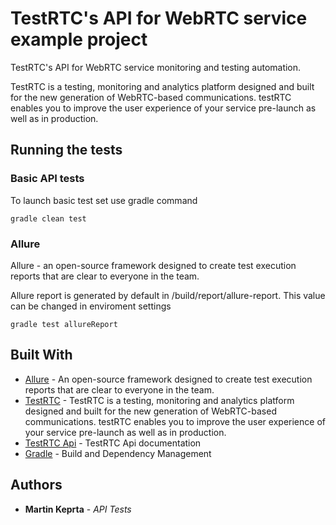 # TestRTC's API for WebRTC service example project


TestRTC's API for WebRTC service monitoring and testing automation.

TestRTC is a testing, monitoring and analytics platform designed and built for the new generation of WebRTC-based communications. testRTC enables you to improve the user experience of your service pre-launch as well as in production.



## Running the tests

### Basic API tests

To launch basic test set use gradle command

```
gradle clean test
```

### Allure

Allure - an open-source framework designed to create test execution reports that are clear to everyone in the team.

Allure report is generated by default in /build/report/allure-report. This value can be changed in enviroment settings

```
gradle test allureReport
```



## Built With
* [Allure](http://allure.qatools.ru/) - An open-source framework designed to create test execution reports that are clear to everyone in the team.
* [TestRTC](http://testrtc.com) - TestRTC is a testing, monitoring and analytics platform designed and built for the new generation of WebRTC-based communications. testRTC enables you to improve the user experience of your service pre-launch as well as in production.
* [TestRTC Api](https://apidoc.testrtc.com/index.html#!/default/) - TestRTC Api documentation
* [Gradle](https://gradle.org/) - Build and Dependency Management



## Authors

* **Martin Keprta** - *API Tests*
